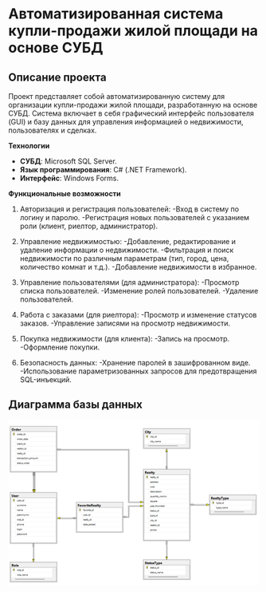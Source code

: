 # Автоматизированная система купли-продажи жилой площади на основе СУБД

## Описание проекта
Проект представляет собой автоматизированную систему для организации купли-продажи жилой площади, разработанную на основе СУБД. Система включает в себя графический интерфейс пользователя (GUI) и базу данных для управления информацией о недвижимости, пользователях и сделках.

**Технологии**
- **СУБД**: Microsoft SQL Server.
- **Язык программирования**: C# (.NET Framework).
- **Интерфейс**: Windows Forms.

**Функциональные возможности**
1. Авторизация и регистрация пользователей:
   -Вход в систему по логину и паролю.
   -Регистрация новых пользователей с указанием роли (клиент, риелтор, администратор).

3. Управление недвижимостью:
   -Добавление, редактирование и удаление информации о недвижимости.
   -Фильтрация и поиск недвижимости по различным параметрам (тип, город, цена, количество комнат и т.д.).
   -Добавление недвижимости в избранное.

4. Управление пользователями (для администратора):
   -Просмотр списка пользователей.
   -Изменение ролей пользователей.
   -Удаление пользователей.
   
5. Работа с заказами (для риелтора):
   -Просмотр и изменение статусов заказов.
   -Управление записями на просмотр недвижимости.
   
6. Покупка недвижимости (для клиента):
   -Запись на просмотр.
   -Оформление покупки.
7. Безопасность данных:
   -Хранение паролей в зашифрованном виде.
   -Использование параметризованных запросов для предотвращения SQL-инъекций.

## Диаграмма базы данных
![Рисунок 1](https://github.com/714100Dayan4ik51/db-coursework/blob/main/%D0%A0%D0%B8%D1%81%D1%83%D0%BD%D0%BE%D0%BA1.png?raw=true)
